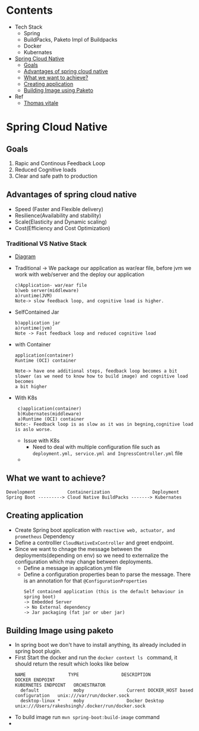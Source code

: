 # Contents
- Tech Stack
   - Spring
   -  BuildPacks, Paketo Impl of Buildpacks
   - Docker
   - Kubernates
- [Spring Cloud Native](#spring-cloud-native)
  - [Goals](#Goals)
  - [Advantages of spring cloud native](#Advantages-of-spring-cloud-native)
  - [What we want to achieve?](#What-we-want-to-achieve?)
  - [Creating application](#creatig-application)
  - [Building Image using Paketo](#building-image-using-paketo)
- Ref
   - [Thomas vitale](https://www.youtube.com/watch?v=LuOZyHUtOc8&t=906s)

# Spring Cloud Native
## Goals
  1. Rapic and Continous Feedback Loop
  2. Reduced Cognitive loads
  3. Clear and safe path to production
## Advantages of spring cloud native
- Speed (Faster and Flexible delivery)
- Resilience(Availability and stability)
- Scale(Elasticity and Dynamic scaling)
- Cost(Efficiency and Cost Optimization)

### Traditional VS Native Stack 
- [Diagram](/img1.png)
- Traditional -> We package our application as war/ear file, before jvm we work with web/server and the deploy our application
  ```
  c)Application- war/ear file
  b)web server(middleware)
  a)runtime(JVM)
  Note-> slow feedback loop, and cognitive load is higher.
  ```
- SelfContained Jar
   ```
   b)application jar
   a)runtime(jvm)
   Note -> Fast feedback loop and reduced cognitive load
   ```
- with Container

   ```
   application(container)
   Runtime (OCI) container

   Note-> have one additional steps, feedback loop becomes a bit slower (as we need to know how to build image) and cognitive load becomes 
   a bit higher
   ```
- With K8s
  ```
   c)application(container)
   b)Kubernates(middleware)
   a)Runtime (OCI) container
  Note:- Feedback loop is as slow as it was in begning,cognitive load is aslo worse.
  ```
  - Issue with K8s
     - Need to deal with multiple configuration file such as ```deployment.yml, service.yml and IngressController.yml``` file
  -      
  

## What we want to achieve?
```
Development            Containerization                Deployment
Spring Boot ---------> Cloud Native BuildPacks -------> Kubernates
```
## Creating application
- Create Spring boot application with ```reactive web, actuator, and prometheus``` Dependency
- Define a controlller ```CloudNativeExController``` and greet endpoint.
- Since we want to chnage the message between the deployments(depending on env) so we need to externalize the configuration which may change between deployments.
  - Define a message in application.yml file
  - Define a configuration properties bean to parse the message. There is an annotation for that ```@ConfigurationProperties```
    ```
    Self contained application (this is the default behaviour in spring boot)
    -> Embedded Server
    -> No External dependency
    -> Jar packaging (fat jar or uber jar)
    ```


## Building Image using paketo
- In spring boot we don't have to install anything, its already included in spring boot plugin.
- First Start the docker and run the ```docker context ls ``` command, it should return the result which looks like below
  ```
  NAME                TYPE                DESCRIPTION                               DOCKER ENDPOINT                                               KUBERNETES ENDPOINT   ORCHESTRATOR
    default             moby                Current DOCKER_HOST based configuration   unix:///var/run/docker.sock                                               
    desktop-linux *     moby                Docker Desktop                            unix:///Users/rakeshsingh/.docker/run/docker.sock                         
  ```
- To build image run ```mvn spring-boot:build-image``` command
- 
